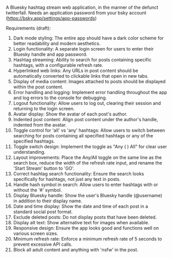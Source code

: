 A Bluesky hashtag stream web application, in the manner of the defunct twitterfall.
Needs an application password from your bsky account (https://bsky.app/settings/app-passwords)

Requirements (draft):
1. Dark mode styling: The entire app should have a dark color scheme for better readability and modern aesthetics.
2. Login functionality: A separate login screen for users to enter their Bluesky handle and app password.
3. Hashtag streaming: Ability to search for posts containing specific hashtags, with a configurable refresh rate.
4. Hyperlinked web links: Any URLs in post content should be automatically converted to clickable links that open in new tabs.
5. Display of media content: Images attached to posts should be displayed within the post content.
6. Error handling and logging: Implement error handling throughout the app and log errors to the console for debugging.
7. Logout functionality: Allow users to log out, clearing their session and returning to the login screen.
8. Avatar display: Show the avatar of each post's author.
9. Indented post content: Align post content under the author's handle, indented from the avatar.
10. Toggle control for 'all' vs 'any' hashtags: Allow users to switch between searching for posts containing all specified hashtags or any of the specified hashtags.
11. Toggle switch design: Implement the toggle as "Any ( ) All" for clear user understanding.
12. Layout improvements: Place the Any/All toggle on the same line as the search box, reduce the width of the refresh rate input, and rename the 'Start Stream' button to 'GO'.
13. Correct hashtag search functionality: Ensure the search looks specifically for hashtags, not just any text in posts.
14. Handle hash symbol in search: Allow users to enter hashtags with or without the '#' symbol.
15. Display Bluesky handle: Show the user's Bluesky handle (@username) in addition to their display name.
16. Date and time display: Show the date and time of each post in a standard social post format.
17. Exclude deleted posts: Do not display posts that have been deleted.
18. Display alt text: Show alternative text for images when available.
19. Responsive design: Ensure the app looks good and functions well on various screen sizes.
20. Minimum refresh rate: Enforce a minimum refresh rate of 5 seconds to prevent excessive API calls.
21. Block all adult content and anything with 'nsfw' in the post.
